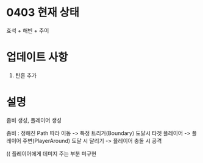 # 0403 현재 상태


효석 + 해빈 + 주이


# 업데이트 사항


1. 탄흔 추가


# 설명


좀비 생성, 플레이어 생성


좀비 : 정해진 Path 따라 이동 -> 특정 트리거(Boundary) 도달시 타겟 플레이어 -> 플레이어 주변(PlayerAround) 도달 시 달리기 -> 플레이어 충돌 시 공격


(( 플레이어에게 데미지 주는 부분 미구현

